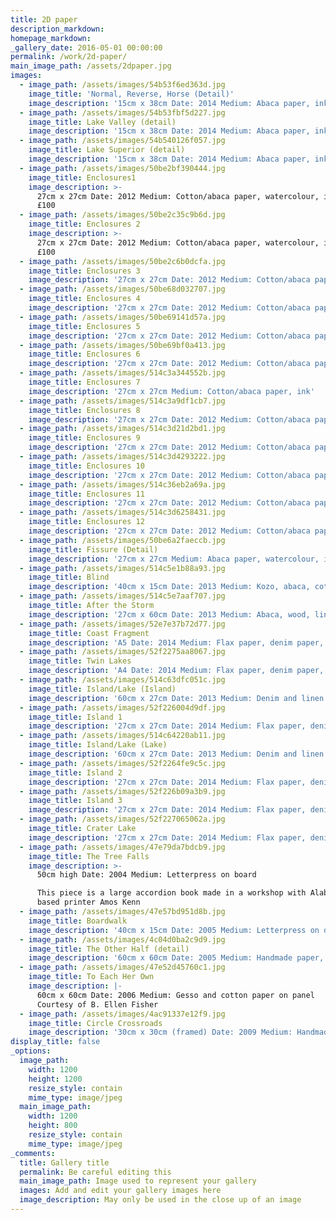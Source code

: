 ```yaml
---
title: 2D paper
description_markdown:
homepage_markdown:
_gallery_date: 2016-05-01 00:00:00
permalink: /work/2d-paper/
main_image_path: /assets/2dpaper.jpg
images:
  - image_path: /assets/images/54b53f6ed363d.jpg
    image_title: 'Normal, Reverse, Horse (Detail)'
    image_description: '15cm x 38cm Date: 2014 Medium: Abaca paper, ink Price: £150.00'
  - image_path: /assets/images/54b53fbf5d227.jpg
    image_title: Lake Valley (detail)
    image_description: '15cm x 38cm Date: 2014 Medium: Abaca paper, ink Price: £150.00'
  - image_path: /assets/images/54b540126f057.jpg
    image_title: Lake Superior (detail)
    image_description: '15cm x 38cm Date: 2014 Medium: Abaca paper, ink Price: £150.00'
  - image_path: /assets/images/50be2bf390444.jpg
    image_title: Enclosures1
    image_description: >-
      27cm x 27cm Date: 2012 Medium: Cotton/abaca paper, watercolour, ink Price:
      £100
  - image_path: /assets/images/50be2c35c9b6d.jpg
    image_title: Enclosures 2
    image_description: >-
      27cm x 27cm Date: 2012 Medium: Cotton/abaca paper, watercolour, ink Price:
      £100
  - image_path: /assets/images/50be2c6b0dcfa.jpg
    image_title: Enclosures 3
    image_description: '27cm x 27cm Date: 2012 Medium: Cotton/abaca paper, watercolour, ink'
  - image_path: /assets/images/50be68d032707.jpg
    image_title: Enclosures 4
    image_description: '27cm x 27cm Date: 2012 Medium: Cotton/abaca paper, watercolour, ink'
  - image_path: /assets/images/50be69141d57a.jpg
    image_title: Enclosures 5
    image_description: '27cm x 27cm Date: 2012 Medium: Cotton/abaca paper, watercolour, ink'
  - image_path: /assets/images/50be69bf0a413.jpg
    image_title: Enclosures 6
    image_description: '27cm x 27cm Date: 2012 Medium: Cotton/abaca paper, watercolour, ink'
  - image_path: /assets/images/514c3a344552b.jpg
    image_title: Enclosures 7
    image_description: '27cm x 27cm Medium: Cotton/abaca paper, ink'
  - image_path: /assets/images/514c3a9df1cb7.jpg
    image_title: Enclosures 8
    image_description: '27cm x 27cm Date: 2012 Medium: Cotton/abaca paper, ink'
  - image_path: /assets/images/514c3d21d2bd1.jpg
    image_title: Enclosures 9
    image_description: '27cm x 27cm Date: 2012 Medium: Cotton/abaca paper, ink'
  - image_path: /assets/images/514c3d4293222.jpg
    image_title: Enclosures 10
    image_description: '27cm x 27cm Date: 2012 Medium: Cotton/abaca paper, ink'
  - image_path: /assets/images/514c36eb2a69a.jpg
    image_title: Enclosures 11
    image_description: '27cm x 27cm Date: 2012 Medium: Cotton/abaca paper, ink'
  - image_path: /assets/images/514c3d6258431.jpg
    image_title: Enclosures 12
    image_description: '27cm x 27cm Date: 2012 Medium: Cotton/abaca paper, ink'
  - image_path: /assets/images/50be6a2faeccb.jpg
    image_title: Fissure (Detail)
    image_description: '27cm x 27cm Medium: Abaca paper, watercolour, ink'
  - image_path: /assets/images/514c5e1b88a93.jpg
    image_title: Blind
    image_description: '40cm x 15cm Date: 2013 Medium: Kozo, abaca, cotton, ink'
  - image_path: /assets/images/514c5e7aaf707.jpg
    image_title: After the Storm
    image_description: '27cm x 60cm Date: 2013 Medium: Abaca, wood, linen thread, watercolour, ink'
  - image_path: /assets/images/52e7e37b72d77.jpg
    image_title: Coast Fragment
    image_description: 'A5 Date: 2014 Medium: Flax paper, denim paper, inks'
  - image_path: /assets/images/52f2275aa8067.jpg
    image_title: Twin Lakes
    image_description: 'A4 Date: 2014 Medium: Flax paper, denim paper, inks'
  - image_path: /assets/images/514c63dfc051c.jpg
    image_title: Island/Lake (Island)
    image_description: '60cm x 27cm Date: 2013 Medium: Denim and linen papers, ink'
  - image_path: /assets/images/52f226004d9df.jpg
    image_title: Island 1
    image_description: '27cm x 27cm Date: 2014 Medium: Flax paper, denim paper, inks'
  - image_path: /assets/images/514c64220ab11.jpg
    image_title: Island/Lake (Lake)
    image_description: '60cm x 27cm Date: 2013 Medium: Denim and linen papers, ink'
  - image_path: /assets/images/52f2264fe9c5c.jpg
    image_title: Island 2
    image_description: '27cm x 27cm Date: 2014 Medium: Flax paper, denim paper, inks'
  - image_path: /assets/images/52f226b09a3b9.jpg
    image_title: Island 3
    image_description: '27cm x 27cm Date: 2014 Medium: Flax paper, denim paper, inks'
  - image_path: /assets/images/52f227065062a.jpg
    image_title: Crater Lake
    image_description: '27cm x 27cm Date: 2014 Medium: Flax paper, denim paper, inks'
  - image_path: /assets/images/47e79da7bdcb9.jpg
    image_title: The Tree Falls
    image_description: >-
      50cm high Date: 2004 Medium: Letterpress on board

      This piece is a large accordion book made in a workshop with Alabama-
      based printer Amos Kenn
  - image_path: /assets/images/47e57bd951d8b.jpg
    image_title: Boardwalk
    image_description: '40cm x 15cm Date: 2005 Medium: Letterpress on denim paper'
  - image_path: /assets/images/4c04d0ba2c9d9.jpg
    image_title: The Other Half (detail)
    image_description: '60cm x 60cm Date: 2005 Medium: Handmade paper, ink, acrylic on board'
  - image_path: /assets/images/47e52d45760c1.jpg
    image_title: To Each Her Own
    image_description: |-
      60cm x 60cm Date: 2006 Medium: Gesso and cotton paper on panel
      Courtesy of B. Ellen Fisher
  - image_path: /assets/images/4ac91337e12f9.jpg
    image_title: Circle Crossroads
    image_description: '30cm x 30cm (framed) Date: 2009 Medium: Handmade paper, ink, steel'
display_title: false
_options:
  image_path:
    width: 1200
    height: 1200
    resize_style: contain
    mime_type: image/jpeg
  main_image_path:
    width: 1200
    height: 800
    resize_style: contain
    mime_type: image/jpeg
_comments:
  title: Gallery title
  permalink: Be careful editing this
  main_image_path: Image used to represent your gallery
  images: Add and edit your gallery images here
  image_description: May only be used in the close up of an image
---
```


